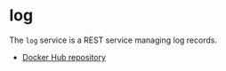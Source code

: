 # log
The `log` service is a REST service managing log records.

- [Docker Hub repository](https://hub.docker.com/r/pcraster/emis_log/)
